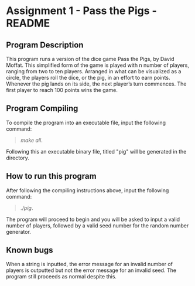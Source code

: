 
# Assignment 1 - Pass the Pigs - README

## Program Description

This program runs a version of the dice game Pass the Pigs, by David Moffat.  This simplified form of the game is played with n number of players, ranging from two to ten players. Arranged in what can be visualized as a circle, the players roll the dice, or the pig, in an effort to earn points. Whenever the pig lands on its side, the next player’s turn commences. The first player to reach 100 points wins the game. 

## Program Compiling

To compile the program into an executable file, input the following command:  
>*make all*.  

Following this an executable binary file, titled "pig" will be generated in the directory.

## How to run this program

After following the compiling instructions above, input the following command:  
>*./pig*.   

The program will proceed to begin and you will be asked to input a valid number of players, followed by a valid seed number for the random number generator.

## Known bugs

When a string is inputted, the error message for an invalid number of players is outputted but not the error message for an invalid seed. The program still proceeds as normal despite this.
